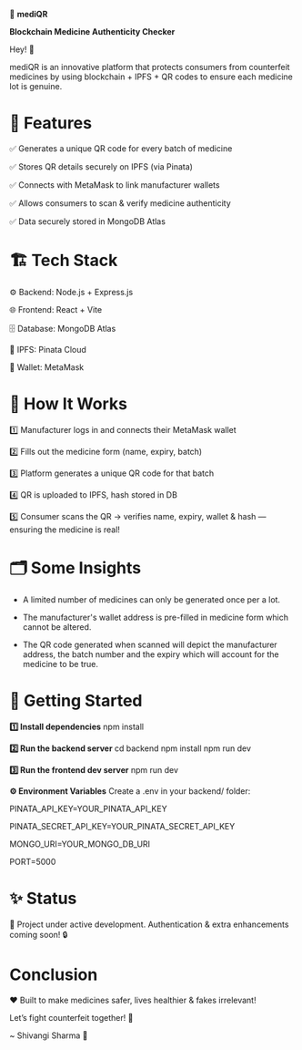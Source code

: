 
💊 **mediQR** 

 **Blockchain Medicine Authenticity Checker**

Hey! 👋

mediQR is an innovative platform that protects consumers from counterfeit medicines by using blockchain + IPFS + QR codes to ensure each medicine lot is genuine.

# 🚀 Features

✅ Generates a unique QR code for every batch of medicine

✅ Stores QR details securely on IPFS (via Pinata)

✅ Connects with MetaMask to link manufacturer wallets

✅ Allows consumers to scan & verify medicine authenticity

✅ Data securely stored in MongoDB Atlas


# 🏗️ Tech Stack

⚙️ Backend: Node.js + Express.js 

🌐 Frontend: React + Vite

🗄️ Database: MongoDB Atlas

🔗 IPFS: Pinata Cloud

🦊 Wallet: MetaMask


# 📌 How It Works

1️⃣ Manufacturer logs in and connects their MetaMask wallet

2️⃣ Fills out the medicine form (name, expiry, batch)

3️⃣ Platform generates a unique QR code for that batch

4️⃣ QR is uploaded to IPFS, hash stored in DB

5️⃣ Consumer scans the QR → verifies name, expiry, wallet & hash — ensuring the medicine is real!


# 🗂️ Some Insights

- A limited number of medicines can only be generated once per a lot.
 
- The manufacturer's wallet address is pre-filled in medicine form which cannot be altered.

- The QR code generated when scanned will depict the manufacturer address, the batch number and the expiry which will account for the medicine to be true.


# 🏁 Getting Started

**1️⃣ Install dependencies** 
npm install

**2️⃣ Run the backend server**
cd backend
npm install
npm run dev

**3️⃣ Run the frontend dev server**
npm run dev

**⚙️ Environment Variables**
Create a .env in your backend/ folder:

PINATA_API_KEY=YOUR_PINATA_API_KEY

PINATA_SECRET_API_KEY=YOUR_PINATA_SECRET_API_KEY

MONGO_URI=YOUR_MONGO_DB_URI

PORT=5000

# ✨ Status

🚧 Project under active development.
Authentication & extra enhancements coming soon! 🔒

 # Conclusion  
❤️ Built to make medicines safer, lives healthier & fakes irrelevant!

Let’s fight counterfeit together! 🚀

~ Shivangi Sharma 🫶
